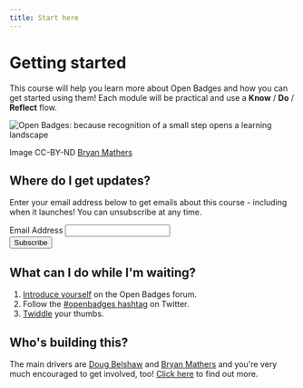 ```yaml
---
title: Start here
---
```


# Getting started

This course will help you learn more about Open Badges and how you can get started using them! Each module will be practical and use a **Know** / **Do** / **Reflect** flow.

<img src="{{ site.baseurl }}/img/visual-thinkery/learning-landscape.png" alt="Open Badges: because recognition of a small step opens a learning landscape">

Image CC-BY-ND [Bryan Mathers](http://bryanmmathers.com/recognition-of-a-small-step)

## Where do I get updates?

Enter your email address below to get emails about this course - including when it launches! You can unsubscribe at any time.


<div id="mc_embed_signup">
<form action="//thinkoutloudclub.us11.list-manage.com/subscribe/post?u=1da4339ca4393a90ffd95ba98&amp;id=67e1b34c5a" method="post" id="mc-embedded-subscribe-form" name="mc-embedded-subscribe-form" class="validate" target="_blank" novalidate>
<div id="mc_embed_signup_scroll">
<div class="mc-field-group">
<label for="mce-EMAIL">Email Address </label>
	<input type="email" value="" name="EMAIL" class="required email" id="mce-EMAIL">
</div>
<div id="mce-responses" class="clear">
<div class="response" id="mce-error-response" style="display:none"></div>
<div class="response" id="mce-success-response" style="display:none"></div>
</div>    <!-- real people should not fill this in and expect good things - do not remove this or risk form bot signups-->
<div style="position: absolute; left: -5000px;"><input type="text" name="b_1da4339ca4393a90ffd95ba98_67e1b34c5a" tabindex="-1" value=""></div>
<div><input type="submit" value="Subscribe" name="subscribe" id="mc-embedded-subscribe" class="button"></div>
</div>
</form>
</div>

## What can I do while I'm waiting?

1. [Introduce yourself](https://groups.google.com/forum/#!forum/openbadges) on the Open Badges forum.
2. Follow the [#openbadges hashtag](https://twitter.com/search?q=%23openbadges&src=typd) on Twitter.
3. [Twiddle](http://giphy.com/gifs/twiddle-twiddling-thumb-98mkyZhTwO2ru) your thumbs.


## Who's building this?

The main drivers are [Doug Belshaw](http://twitter.com/dajbelshaw) and [Bryan Mathers](http://twitter.com/BryanMMathers) and you're very much encouraged to get involved, too! [Click here](https://github.com/thinkoutloudclub/badge-course/wiki/Help-improve-the-Open-Badges-101-course) to find out more.
